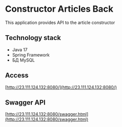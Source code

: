 # Constructor Articles Back
This application provides API to the article constructor

## Technology stack
- Java 17
- Spring Framework
- БД MySQL

## Access
[http://23.111.124.132:8080/](http://23.111.124.132:8080/)

## Swagger API
[http://23.111.124.132:8080/swagger.html](http://23.111.124.132:8080/swagger.html)

